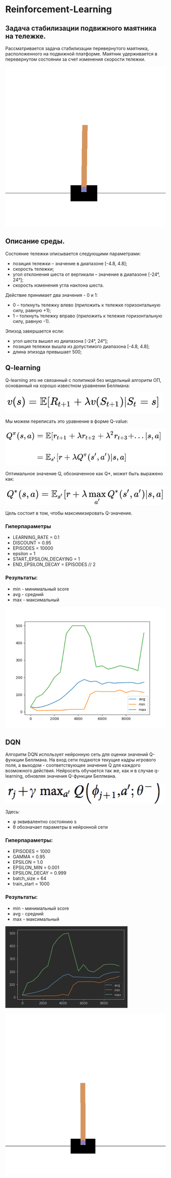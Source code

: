# Reinforcement-Learning

## Задача стабилизации подвижного маятника на тележке.

Рассматривается задача стабилизации перевернутого маятника, расположенного на подвижной платформе. Маятник удерживается в перевернутом состоянии за счет изменения скорости тележки.

![Image alt](https://github.com/AntonLedyaev/Reinforcement-Learning/raw/main/img/cartpole.gif)


## Описание среды.

Состояние тележки описывается следующими параметрами:

* позиция тележки – значение в диапазоне [-4.8, 4.8];
* скорость тележки;
* угол отклонения шеста от вертикали – значение в диапазоне [-24°, 24°];
* скорость изменения угла наклона шеста.

Действие принимает два значения - 0 и 1:

* 0 – толкнуть тележку влево (приложить к тележке горизонтальную силу, равную +1);
* 1 – толкнуть тележку вправо (приложить к тележке горизонтальную силу, равную -1).

Эпизод завершается если:

* угол шеста вышел из диапазона [-24°, 24°];
* позиция тележки вышла из допустимого диапазона [-4.8, 4.8];
* длина эпизода превышает 500;


## Q-learning
Q-learning это не связанный с политикой без модельный алгоритм ОП, основанный на хорошо известном уравнении Беллмана:

![Image alt](https://github.com/AntonLedyaev/Reinforcement-Learning/raw/main/img/bellman1.png)

Мы можем переписать это уравнение в форме Q-value:

![Image alt](https://github.com/AntonLedyaev/Reinforcement-Learning/raw/main/img/bellman2.png)

Оптимальное значение Q, обозначенное как Q*, может быть выражено как:

![Image alt](https://github.com/AntonLedyaev/Reinforcement-Learning/raw/main/img/bellman.png)

Цель состоит в том, чтобы максимизировать Q-значение.

### Гиперпараметры

* LEARNING_RATE = 0.1
* DISCOUNT = 0.95
* EPISODES = 10000
* epsilon = 1
* START_EPSILON_DECAYING = 1
* END_EPSILON_DECAY = EPISODES // 2

### Результаты:

* min - минимальный score
* avg - средний
* max - максимальный

![Image alt](https://github.com/AntonLedyaev/Reinforcement-Learning/raw/main/img/plotq.png)


## DQN

Алгоритм DQN использует нейронную сеть для оценки значений Q-функции Беллмана. На вход сети подаются текущие кадры игрового поля, а выходом - соответствующее значение Q для каждого возможного действия. Нейросеть обучается так же, как и в случае q-learning, обновляя значения Q-функции Беллмана. 

![Image alt](https://github.com/AntonLedyaev/Reinforcement-Learning/raw/main/img/dqn_bellma.png)

Здесь:
* φ эквивалентно состоянию s
* θ обозначает параметры в нейронной сети

### Гиперпараметры:
* EPISODES = 1000
* GAMMA = 0.95
* EPSILON = 1.0
* EPSILON_MIN = 0.001
* EPSILON_DECAY = 0.999
* batch_size = 64
* train_start = 1000

### Результаты: 

* min - минимальный score
* avg - средний
* max - максимальный

![Image alt](https://github.com/AntonLedyaev/Reinforcement-Learning/raw/main/img/plot.jpg)

![Image alt](https://github.com/AntonLedyaev/Reinforcement-Learning/raw/main/img/cartpole_example.gif)



